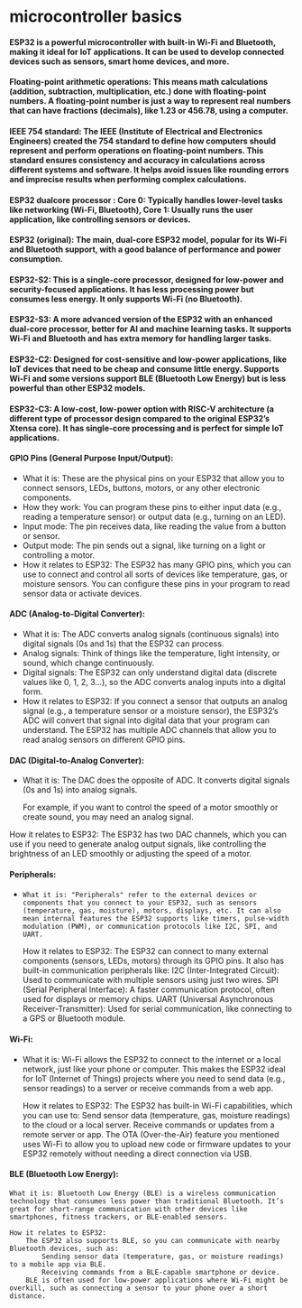 # microcontroller basics

#### ESP32 is a powerful microcontroller with built-in Wi-Fi and Bluetooth, making it ideal for IoT applications. It can be used to develop connected devices such as sensors, smart home devices, and more.

#### Floating-point arithmetic operations: This means math calculations (addition, subtraction, multiplication, etc.) done with floating-point numbers. A floating-point number is just a way to represent real numbers that can have fractions (decimals), like 1.23 or 456.78, using a computer.

#### IEEE 754 standard: The IEEE (Institute of Electrical and Electronics Engineers) created the 754 standard to define how computers should represent and perform operations on floating-point numbers. This standard ensures consistency and accuracy in calculations across different systems and software. It helps avoid issues like rounding errors and imprecise results when performing complex calculations.

#### ESP32 dualcore processor : Core 0: Typically handles lower-level tasks like networking (Wi-Fi, Bluetooth), Core 1: Usually runs the user application, like controlling sensors or devices.

#### ESP32 (original): The main, dual-core ESP32 model, popular for its Wi-Fi and Bluetooth support, with a good balance of performance and power consumption.

#### ESP32-S2: This is a single-core processor, designed for low-power and security-focused applications. It has less processing power but consumes less energy. It only supports Wi-Fi (no Bluetooth).

#### ESP32-S3: A more advanced version of the ESP32 with an enhanced dual-core processor, better for AI and machine learning tasks. It supports Wi-Fi and Bluetooth and has extra memory for handling larger tasks.

#### ESP32-C2: Designed for cost-sensitive and low-power applications, like IoT devices that need to be cheap and consume little energy. Supports Wi-Fi and some versions support BLE (Bluetooth Low Energy) but is less powerful than other ESP32 models.

#### ESP32-C3: A low-cost, low-power option with RISC-V architecture (a different type of processor design compared to the original ESP32’s Xtensa core). It has single-core processing and is perfect for simple IoT applications.

#### GPIO Pins (General Purpose Input/Output):
- What it is: These are the physical pins on your ESP32 that allow you to connect sensors, LEDs, buttons, motors, or any other electronic components.
- How they work: You can program these pins to either input data (e.g., reading a temperature sensor) or output data (e.g., turning on an LED).
- Input mode: The pin receives data, like reading the value from a button or sensor.
- Output mode: The pin sends out a signal, like turning on a light or controlling a motor.
- How it relates to ESP32: The ESP32 has many GPIO pins, which you can use to connect and control all sorts of devices like temperature, gas, or moisture sensors. You can configure these pins in your program to read sensor data or activate devices.

#### ADC (Analog-to-Digital Converter):
- What it is: The ADC converts analog signals (continuous signals) into digital signals (0s and 1s) that the ESP32 can process.
- Analog signals: Think of things like the temperature, light intensity, or sound, which change continuously.
- Digital signals: The ESP32 can only understand digital data (discrete values like 0, 1, 2, 3…), so the ADC converts analog inputs into a digital form.
- How it relates to ESP32: If you connect a sensor that outputs an analog signal (e.g., a temperature sensor or a moisture sensor), the ESP32’s ADC will convert that signal into digital data that your program can understand. The ESP32 has multiple ADC channels that allow you to read analog sensors on different GPIO pins.

#### DAC (Digital-to-Analog Converter):
- What it is: The DAC does the opposite of ADC. It converts digital signals (0s and 1s) into analog signals.

    For example, if you want to control the speed of a motor smoothly or create sound, you may need an analog signal.

How it relates to ESP32: The ESP32 has two DAC channels, which you can use if you need to generate analog output signals, like controlling the brightness of an LED smoothly or adjusting the speed of a motor.

#### Peripherals:
-     What it is: "Peripherals" refer to the external devices or components that you connect to your ESP32, such as sensors (temperature, gas, moisture), motors, displays, etc. It can also mean internal features the ESP32 supports like timers, pulse-width modulation (PWM), or communication protocols like I2C, SPI, and UART.

    How it relates to ESP32:
        The ESP32 can connect to many external components (sensors, LEDs, motors) through its GPIO pins.
        It also has built-in communication peripherals like:
            I2C (Inter-Integrated Circuit): Used to communicate with multiple sensors using just two wires.
            SPI (Serial Peripheral Interface): A faster communication protocol, often used for displays or memory chips.
            UART (Universal Asynchronous Receiver-Transmitter): Used for serial communication, like connecting to a GPS or Bluetooth module.

#### Wi-Fi:
- What it is: Wi-Fi allows the ESP32 to connect to the internet or a local network, just like your phone or computer. This makes the ESP32 ideal for IoT (Internet of Things) projects where you need to send data (e.g., sensor readings) to a server or receive commands from a web app.

    How it relates to ESP32:
        The ESP32 has built-in Wi-Fi capabilities, which you can use to:
            Send sensor data (temperature, gas, moisture readings) to the cloud or a local server.
            Receive commands or updates from a remote server or app.
        The OTA (Over-the-Air) feature you mentioned uses Wi-Fi to allow you to upload new code or firmware updates to your ESP32 remotely without needing a direct connection via USB.

#### BLE (Bluetooth Low Energy):

    What it is: Bluetooth Low Energy (BLE) is a wireless communication technology that consumes less power than traditional Bluetooth. It’s great for short-range communication with other devices like smartphones, fitness trackers, or BLE-enabled sensors.

    How it relates to ESP32:
        The ESP32 also supports BLE, so you can communicate with nearby Bluetooth devices, such as:
            Sending sensor data (temperature, gas, or moisture readings) to a mobile app via BLE.
            Receiving commands from a BLE-capable smartphone or device.
        BLE is often used for low-power applications where Wi-Fi might be overkill, such as connecting a sensor to your phone over a short distance.
